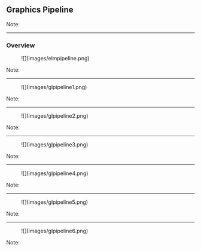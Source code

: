 ## Graphics Pipeline

Note:


---

### Overview

<figure class="stretch inset lighten">
![](images/elmpipeline.png)
</figure>

Note:


---

<figure class="stretch inset lighten">
![](images/glpipeline1.png)
</figure>

Note:


---

<figure class="stretch inset lighten">
![](images/glpipeline2.png)
</figure>

Note:


---

<figure class="stretch inset lighten">
![](images/glpipeline3.png)
</figure>

Note:


---

<figure class="stretch inset lighten">
![](images/glpipeline4.png)
</figure>

Note:


---

<figure class="stretch inset lighten">
![](images/glpipeline5.png)
</figure>

Note:


---

<figure class="stretch inset lighten">
![](images/glpipeline6.png)
</figure>

Note:

